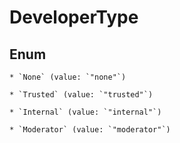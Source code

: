 
# DeveloperType

## Enum


    * `None` (value: `"none"`)

    * `Trusted` (value: `"trusted"`)

    * `Internal` (value: `"internal"`)

    * `Moderator` (value: `"moderator"`)



